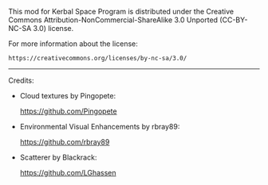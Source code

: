 This mod for Kerbal Space Program is distributed under the Creative Commons Attribution-NonCommercial-ShareAlike 3.0 Unported (CC-BY-NC-SA 3.0) license.

For more information about the license:

    https://creativecommons.org/licenses/by-nc-sa/3.0/

--------------------------------------------------

Credits:

* Cloud textures by Pingopete:

    https://github.com/Pingopete

* Environmental Visual Enhancements by rbray89:

    https://github.com/rbray89

* Scatterer by Blackrack:

    https://github.com/LGhassen
